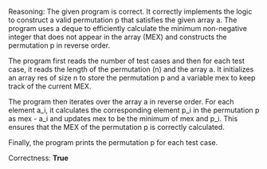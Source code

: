 Reasoning:
The given program is correct. It correctly implements the logic to construct a valid permutation p that satisfies the given array a. The program uses a deque to efficiently calculate the minimum non-negative integer that does not appear in the array (MEX) and constructs the permutation p in reverse order.

The program first reads the number of test cases and then for each test case, it reads the length of the permutation (n) and the array a. It initializes an array res of size n to store the permutation p and a variable mex to keep track of the current MEX.

The program then iterates over the array a in reverse order. For each element a_i, it calculates the corresponding element p_i in the permutation p as mex - a_i and updates mex to be the minimum of mex and p_i. This ensures that the MEX of the permutation p is correctly calculated.

Finally, the program prints the permutation p for each test case.

Correctness: **True**